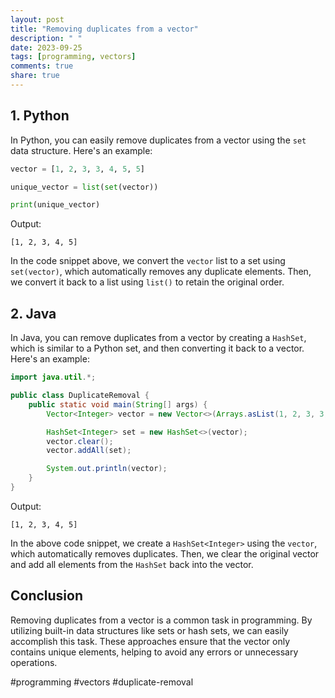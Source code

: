 ```yaml
---
layout: post
title: "Removing duplicates from a vector"
description: " "
date: 2023-09-25
tags: [programming, vectors]
comments: true
share: true
---
```


## 1. Python

In Python, you can easily remove duplicates from a vector using the `set` data structure. Here's an example:

```python
vector = [1, 2, 3, 3, 4, 5, 5]

unique_vector = list(set(vector))

print(unique_vector)
```

Output:
```
[1, 2, 3, 4, 5]
```

In the code snippet above, we convert the `vector` list to a set using `set(vector)`, which automatically removes any duplicate elements. Then, we convert it back to a list using `list()` to retain the original order.

## 2. Java

In Java, you can remove duplicates from a vector by creating a `HashSet`, which is similar to a Python set, and then converting it back to a vector. Here's an example:

```java
import java.util.*;

public class DuplicateRemoval {
    public static void main(String[] args) {
        Vector<Integer> vector = new Vector<>(Arrays.asList(1, 2, 3, 3, 4, 5, 5));

        HashSet<Integer> set = new HashSet<>(vector);
        vector.clear();
        vector.addAll(set);

        System.out.println(vector);
    }
}
```

Output:
```
[1, 2, 3, 4, 5]
```

In the above code snippet, we create a `HashSet<Integer>` using the `vector`, which automatically removes duplicates. Then, we clear the original vector and add all elements from the `HashSet` back into the vector.

## Conclusion

Removing duplicates from a vector is a common task in programming. By utilizing built-in data structures like sets or hash sets, we can easily accomplish this task. These approaches ensure that the vector only contains unique elements, helping to avoid any errors or unnecessary operations.

#programming #vectors #duplicate-removal